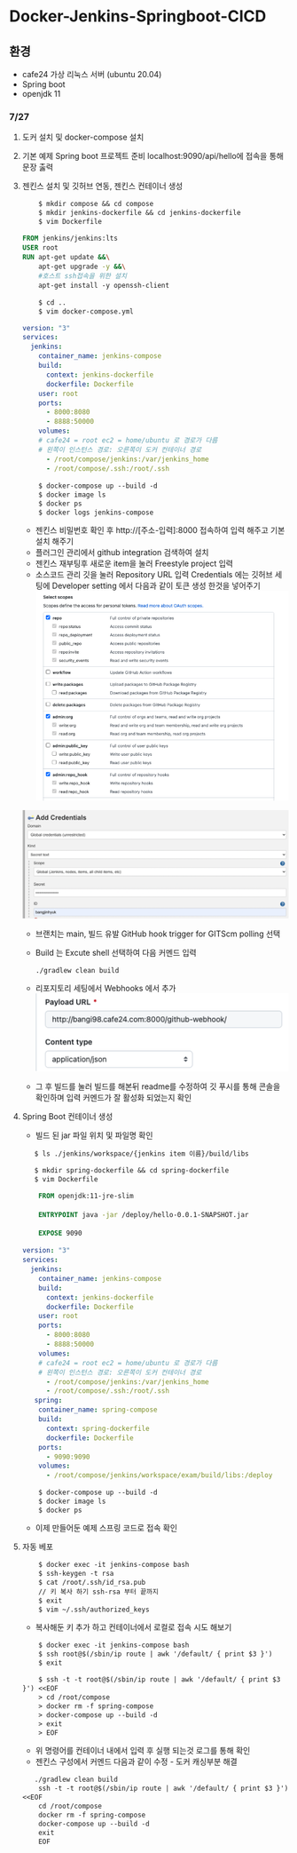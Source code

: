 # Docker-Jenkins-Springboot-CICD

## 환경
 - cafe24 가상 리눅스 서버 (ubuntu 20.04)
 - Spring boot 
 - openjdk 11
### 7/27 
 1. 도커 설치 및 docker-compose 설치 
 2. 기본 예제 Spring boot 프로젝트 준비 localhost:9090/api/hello에 접속을 통해 문장 춣력 
 3. 젠킨스 설치 및 깃허브 연동, 젠킨스 컨테이너 생성
    ```
        $ mkdir compose && cd compose
        $ mkdir jenkins-dockerfile && cd jenkins-dockerfile
        $ vim Dockerfile
    ```
    ```dockerfile
    FROM jenkins/jenkins:lts
    USER root
    RUN apt-get update &&\
        apt-get upgrade -y &&\
        #호스트 ssh접속을 위한 설치
        apt-get install -y openssh-client  
    ```
    ```
        $ cd ..
        $ vim docker-compose.yml
    ```
    ```yaml
    version: "3"
    services:
      jenkins:
        container_name: jenkins-compose
        build:
          context: jenkins-dockerfile
          dockerfile: Dockerfile
        user: root
        ports:
          - 8000:8080
          - 8888:50000
        volumes:
        # cafe24 = root ec2 = home/ubuntu 로 경로가 다름 
        # 왼쪽이 인스턴스 경로: 오른쪽이 도커 컨테이너 경로  
          - /root/compose/jenkins:/var/jenkins_home
          - /root/compose/.ssh:/root/.ssh
    ```
    ```
        $ docker-compose up --build -d
        $ docker image ls
        $ docker ps
        $ docker logs jenkins-compose
    ```
     - 젠킨스 비밀번호 확인 후 http://[주소-입력]:8000 접속하여 입력 해주고 기본 설치 해주기 
     - 플러그인 관리에서 github integration 검색하여 설치 
     - 젠킨스 재부팅후 새로운 item을 눌러 Freestyle project 입력 
     - 소스코드 관리 깃을 눌러 Repository URL 입력 Credentials 에는 깃허브 세팅에 Developer setting 에서 다음과 같이 토큰 생성 한것을 넣어주기 
     ![Developer setting](./img/Developer%20settings.png)
       
     ![Developer setting](./img/credentials.png)
    
     - 브랜치는 main, 빌드 유발 GitHub hook trigger for GITScm polling 선택
     - Build 는 Excute shell 선택하여 다음 커멘드 입력 
       ```
       ./gradlew clean build
       ```
     - 리포지토리 세팅에서 Webhooks 에서 추가
       ![Developer setting](./img/webhook.png)
       
     - 그 후 빌드를 눌러 빌드를 해본뒤 readme를 수정하여 깃 푸시를 통해 콘솔을 확인하며 입력 커멘드가 잘 활성화 되었는지 확인 
 4. Spring Boot 컨테이너 생성
    
     - 빌드 된 jar 파일 위치 및 파일명 확인 
    ```
       $ ls ./jenkins/workspace/{jenkins item 이름}/build/libs
    ```
    ```
       $ mkdir spring-dockerfile && cd spring-dockerfile
       $ vim Dockerfile
    ```
    ```dockerfile
        FROM openjdk:11-jre-slim
    
        ENTRYPOINT java -jar /deploy/hello-0.0.1-SNAPSHOT.jar
        
        EXPOSE 9090
    ```
    ```yaml
    version: "3"
    services:
      jenkins:
        container_name: jenkins-compose
        build:
          context: jenkins-dockerfile
          dockerfile: Dockerfile
        user: root
        ports:
          - 8000:8080
          - 8888:50000
        volumes:
        # cafe24 = root ec2 = home/ubuntu 로 경로가 다름 
        # 왼쪽이 인스턴스 경로: 오른쪽이 도커 컨테이너 경로  
          - /root/compose/jenkins:/var/jenkins_home
          - /root/compose/.ssh:/root/.ssh
       spring:
        container_name: spring-compose
        build:
          context: spring-dockerfile
          dockerfile: Dockerfile
        ports:
          - 9090:9090
        volumes:
          - /root/compose/jenkins/workspace/exam/build/libs:/deploy
    ```
    ```
        $ docker-compose up --build -d
        $ docker image ls
        $ docker ps
    ```
    - 이제 만들어둔 예제 스프링 코드로 접속 확인
     
 5. 자동 베포 
    ```
        $ docker exec -it jenkins-compose bash
        $ ssh-keygen -t rsa
        $ cat /root/.ssh/id_rsa.pub
        // 키 복사 하기 ssh-rsa 부터 끝까지 
        $ exit
        $ vim ~/.ssh/authorized_keys
    ```
    - 복사해둔 키 추가 하고 컨테이너에서 로컬로 접속 시도 해보기 
    ```
        $ docker exec -it jenkins-compose bash
        $ ssh root@$(/sbin/ip route | awk '/default/ { print $3 }')
        $ exit
    ```
    ```
        $ ssh -t -t root@$(/sbin/ip route | awk '/default/ { print $3 }') <<EOF
        > cd /root/compose
        > docker rm -f spring-compose
        > docker-compose up --build -d
        > exit
        > EOF
    ```
    - 위 명령어를 컨테이너 내에서 입력 후 실행 되는것 로그를 통해 확인 
    - 젠킨스 구성에서 커멘드 다음과 같이 수정 - 도커 캐싱부분 해결 
    ```
       ./gradlew clean build
        ssh -t -t root@$(/sbin/ip route | awk '/default/ { print $3 }') <<EOF
        cd /root/compose
        docker rm -f spring-compose
        docker-compose up --build -d
        exit
        EOF
    ```